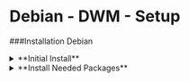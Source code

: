 
# Debian - DWM - Setup
###Installation Debian
<details>
<summary>**Initial Install**</summary>
lang=en <br>
loc=belgium <br>
key=belgian <br>
hostname=debian <br>
install with ethernet enp0s25 <br>
usb with correct iwlwifi .deb package: <br>
- HP: [iwlwifi-7260-17.ucode](www.packages.debian.org/search?keywords=firmware-iwlwifi) <br>

software=ONLY standard system utilities (+web/print/ssh server) <br>
</details>
<details>
<summary>**Install Needed Packages**</summary>
```
su
apt update
apt upgrade
apt install sudo xorg make git

nano /etc/sodoers
	>ROOT ...
	>[username] ALL=(ALL:ALL) ALL
su [username]
```
</details>
<details>
<summary>**Wifi**</summary>
```
ip a "find name of networkcard, for example wlo1"

nano /etc/network/interfaces:
	>auto wlo1
	>allow-hotplug wlo1
	>iface wlo1 inet dhcp
	>wpa-conf /etc/wpa_supplicant/wpa_supplicant.conf
	>iface default inet dhcp

nano /etc/wpa_supplicant/wpa_supplicant.conf:
	>network={
	>ssid="name"
	>psk="pass"
	>proto=RSN
	>key_mgmt=WPA-PSK
	>pairwise=CCMP
	>auth_alg=OPEN
	>}

reboot
```
</details>

---

### Installation Window Manager, Terminal, Menu
<details>
<summary>**Install Window Manager, Terminal, Menu**</summary>
```
mkdir .suckless
cd into folder
git clone https://www.github.com/[github.username]/dwm
git clone https://www.github.com/[github.username]/st
git clone https://git.suckless.org/dmenu

make clean install x3
```
</details>
<details>
<summary>**Dependencies suckless**</summary>
```
apt install gcc libx11-dev libxft-dev libxinerama-dev
```
</details>
<details>
<summary>**Startup Edits**</summary>
```
if using clean suckless download:
	nano /home/matthias/dwm/config.h:
      { .v = (onst char$[]{ "/usr/local/bin/st", "-e", cmd, NULL} }
nano /etc/profile:
	>startx
nano /home/matthias/.xinitrc:
	>xrandr --output Virtual1 --mode 1280x960
	>exec dwm
```
</details>

---

### Enable Computer Features
<details>
<summary>**Audio**</summary>
```
apt install alsa-utils pulseaudio pavucontrol
pulseaudio --check
pulseaudio -D
alsamixer -> press M for unmute
pavucontrol
```
</details>
<details>
<summary>**Bluetooth**</summary>
```
apt install bluez blueman
```
<details>
<summary>**auto switch**</summary>
```
nano /etc/pulse/default.pa
	>.ifexists module-bluetooth-discover.so
	>load-module module-bluetooth-discover
	>load-module module-switch-on-connect
	>.endif
nano /etc/bluetooth/audio.conf
	>[General]
	>Disable=Headset

pulseaudio -k
reboot
```
</details>
<br>
**dmenu:** <br>
blueman-applets <br>
blueman-manager
</details>
<details>
<summary>**Webcam and Microphone**</summary>
Should work out of the box
</details>
<details>
<summary>**Synaptics Trackpad**</summary>
```
cd /etc/X11/xorg.conf.d
nano -w 70-synaptics.conf
	>Section "InputClass"
	>Identifier "touchpad"
	>Driver "synaptics"
	>MatchIsTouchpad "on"
	>Option "Tapping" "on"
	>Option "NaturalScrolling" "on"
	>EndSection
```
</details>
<details>
<summary>**Error managing**</summary>
**AMD:** 
```
nano /etc/apt/sources.list:
	>add "non-free" to all sources
apt-get update
apt install firmware-amd-graphics
nano /etc/modprobe.d/radeon.conf
	>blacklist radeon
nano /etc/modprobe.d/amdgpu.conf
	>options amdgpu si_support=1
	>options amdgpu cik_support=1
```
**Wifi:**
```
nano /etc/modprobe.d/iwlwifi.conf
	>options iwlwifi enbale_ini=N
```
</details>
<details>
<summary>**Wallpaper**</summary>

```
apt install xwallpaper compton
nano .xinitrc (always before >exec dwm)
	>xwallpaper --center /home/matthias/[PATHTOIMG]
	>compton -f &
```
</details>
<details>
<summary>**Extras**</summary>
error no pkg?<br> 
pkgs.org (for example libjpeg8 - get amd64.deb - sudo dpkg -i [NAME.deb])
<details>
<summary>**qDslrDashboard**</summary>
download Linux x64<br>
pkgs.org= libjpeg8 && libjpeg-turbo8
```
apt install libqt5x11extras5

tar xzvf [NAME]
cd in dir
./qDslrDashboard.sh
```
</details>

